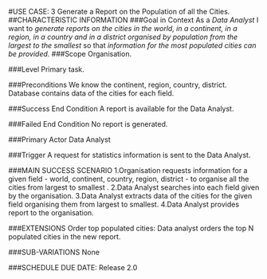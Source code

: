 #USE CASE: 3 Generate a Report on the Population of all the Cities.
##CHARACTERISTIC INFORMATION
###Goal in Context
As a *Data Analyst* I want to *generate reports on the cities in the world, in a continent, in a region, in a country and in a district organised by population from the largest to the smallest* so that *information for the most populated cities can be provided*.
###Scope
Organisation.

###Level
Primary task.

###Preconditions
We know the continent, region, country, district. Database contains data of the cities for each field.

###Success End Condition
A report is available for the Data Analyst.

###Failed End Condition
No report is generated.

###Primary Actor
Data Analyst

###Trigger
A request for statistics information is sent to the Data Analyst.

###MAIN SUCCESS SCENARIO
1.Organisation requests information for a given field - world, continent, country, region, district - to organise all the cities from largest to smallest .
2.Data Analyst searches into each field given by the organisation.
3.Data Analyst extracts data of the cities for the given field organising them from largest to smallest.
4.Data Analyst provides report to the organisation.

###EXTENSIONS
Order top populated cities:
Data analyst orders the top N populated cities in the new report.

###SUB-VARIATIONS
None

###SCHEDULE
DUE DATE: Release 2.0